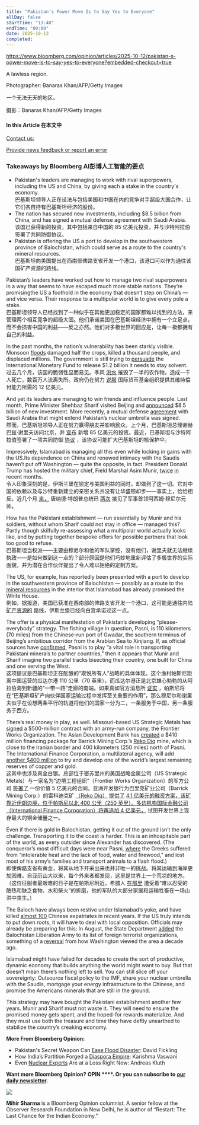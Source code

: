 ```yaml
---
title: "Pakistan’s Power Move Is to Say Yes to Everyone"
allDay: false
startTime: "13:48"
endTime: "00:00"
date: 2025-10-13
completed:
---
```


https://www.bloomberg.com/opinion/articles/2025-10-12/pakistan-s-power-move-is-to-say-yes-to-everyone?embedded-checkout=true

A lawless region.

Photographer: Banaras Khan/AFP/Getty Images

  

一个无法无天的地区。

摄影：Banaras Khan/AFP/Getty Images

#### In this Article 在本文中

[Contact us:](https://www.bloomberg.com/help/question/submit-feedback-news-coverage/)

[Provide news feedback or report an error](https://www.bloomberg.com/help/question/submit-feedback-news-coverage/)

### Takeaways by Bloomberg AI彭博人工智能的要点

- Pakistan's leaders are managing to work with rival superpowers, including the US and China, by giving each a stake in the country's economy.  
	巴基斯坦领导人正在设法与包括美国和中国在内的竞争对手超级大国合作，让它们各自持有巴基斯坦经济的股份。
- The nation has secured new investments, including $8.5 billion from China, and has signed a mutual defense agreement with Saudi Arabia.  
	该国已获得新的投资，其中包括来自中国的 85 亿美元投资，并与沙特阿拉伯签署了共同防御协议。
- Pakistan is offering the US a port to develop in the southwestern province of Balochistan, which could serve as a route to the country's mineral resources.  
	巴基斯坦向美国提出在西南部俾路支省开发一个港口，该港口可以作为通往该国矿产资源的路线。

Pakistan’s leaders have worked out how to manage two rival superpowers in a way that seems to have escaped much more stable nations. They’re promisingthe US a foothold in the economy that doesn’t step on China’s — and vice versa. Their response to a multipolar world is to give every pole a stake.  
巴基斯坦领导人已经找到了一种似乎在其他更加稳定的国家都难以找到的方法，来管理两个相互竞争的超级大国。他们承诺美国在巴基斯坦经济中拥有一个立足点，而不会损害中国的利益——反之亦然。他们对多极世界的回应是，让每一极都拥有自己的利益。

In the past months, the nation’s vulnerability has been starkly visible. Monsoon [floods](https://www.reuters.com/sustainability/climate-energy/pakistan-floods-batter-fields-factories-fiscal-plans-2025-09-23/) damaged half the crops, killed a thousand people, and displaced millions. The government is still trying to [persuade](https://www.dawn.com/news/1947585) the International Monetary Fund to release $1.2 billion it needs to stay solvent.  
过去几个月，该国的脆弱性显而易见。季风 [洪水](https://www.reuters.com/sustainability/climate-energy/pakistan-floods-batter-fields-factories-fiscal-plans-2025-09-23/) 摧毁了一半的农作物，造成一千人死亡，数百万人流离失所。政府仍在努力 [说服](https://www.dawn.com/news/1947585) 国际货币基金组织提供其维持偿付能力所需的 12 亿美元。

And yet its leaders are managing to win friends and influence people. Last month, Prime Minister Shehbaz Sharif visited Beijing and [announced](https://apnews.com/article/pakistan-china-investment-agreement-beijing-70ca7b7098c11acf9a9d520328476c68) $8.5 billion of new investment. More recently, a mutual defense [agreement](https://www.bloomberg.com/opinion/newsletters/2025-09-27/us-isolation-brings-saudi-arabia-and-pakistan-closer-together) with Saudi Arabia that might extend Pakistan’s nuclear umbrella was signed.  
然而，巴基斯坦领导人正在努力赢得朋友并影响民众。上个月，巴基斯坦总理谢赫巴兹·谢里夫访问北京，并 [宣布](https://apnews.com/article/pakistan-china-investment-agreement-beijing-70ca7b7098c11acf9a9d520328476c68) 新增 85 亿美元的投资。最近，巴基斯坦与沙特阿拉伯签署了一项共同防御 [协议](https://www.bloomberg.com/opinion/newsletters/2025-09-27/us-isolation-brings-saudi-arabia-and-pakistan-closer-together) ，该协议可能扩大巴基斯坦的核保护伞。

Impressively, Islamabad is managing all this even while locking in gains with the US.Its dependence on China and renewed intimacy with the Saudis haven’t put off Washington — quite the opposite, in fact. President Donald Trump has hosted the military chief, Field Marshal Asim Munir, [twice](https://www.whitehouse.gov/gallery/president-donald-trump-meets-with-prime-minister-shehbaz-sharif-and-field-marshal-asim-munir-of-pakistan/) [in](https://www.reuters.com/world/asia-pacific/india-will-not-accept-third-party-mediation-relations-with-pakistan-modi-tells-2025-06-18/) recent months.  
令人印象深刻的是，伊斯兰堡在锁定与美国利益的同时，却做到了这一切。它对中国的依赖以及与沙特重新建立的亲密关系并没有让华盛顿却步——事实上，恰恰相反。近几个月 [来，](https://www.reuters.com/world/asia-pacific/india-will-not-accept-third-party-mediation-relations-with-pakistan-modi-tells-2025-06-18/) 唐纳德·特朗普总统已 [两次](https://www.whitehouse.gov/gallery/president-donald-trump-meets-with-prime-minister-shehbaz-sharif-and-field-marshal-asim-munir-of-pakistan/) 接见了军事首领阿西姆·穆尼尔元帅。

How has the Pakistani establishment — run essentially by Munir and his soldiers, without whom Sharif could not stay in office — managed this? Partly though skilfully re-assessing what a multipolar world actually looks like, and by putting together bespoke offers for possible partners that look too good to refuse.  
巴基斯坦当权派——主要由穆尼尔和他的军队掌控，没有他们，谢里夫就无法继续执政——是如何做到这一点的？部分原因是他们巧妙地重新评估了多极世界的实际面貌，并为潜在合作伙伴提出了令人难以拒绝的定制方案。

The US, for example, has reportedly been presented with a port to develop in the southwestern province of Balochistan — possibly as a route to the [mineral resources](https://www.economist.com/asia/2025/10/09/the-global-gold-booms-150bn-final-frontier-pakistan) in the interior that Islamabad has already promised the White House.  
例如，据报道，美国已获准在西南部的俾路支省开发一个港口，这可能是通往内陆 [矿产资源的](https://www.economist.com/asia/2025/10/09/the-global-gold-booms-150bn-final-frontier-pakistan) 路线，伊斯兰堡已经向白宫承诺过这一点。

The offer is a physical manifestation of Pakistan’s developing “please-everybody” strategy. The fishing village in question, Pasni, is 110 kilometers (70 miles) from the Chinese-run port of Gwadar, the southern terminus of Beijing’s ambitious corridor from the Arabian Sea to Xinjiang. If, as official sources have [confirmed](https://dunyanews.tv/en/Pakistan/910186-pasni-port-security-wont-be-shared-with-any-country-security-sources), Pasni is to play “a vital role in transporting Pakistani minerals to partner countries,” then it appears that Munir and Sharif imagine two parallel tracks bisecting their country, one built for China and one serving the West.  
这项提议是巴基斯坦正在酝酿的“取悦所有人”战略的具体体现。这个渔村帕斯尼距离中国运营的瓜达尔港 110 公里（70 英里），而瓜达尔港正是北京雄心勃勃的从阿拉伯海到新疆的“一带一路”走廊的南端。如果真如官方消息所 [证实](https://dunyanews.tv/en/Pakistan/910186-pasni-port-security-wont-be-shared-with-any-country-security-sources) ，帕斯尼将在“巴基斯坦矿产向伙伴国家运输过程中发挥至关重要的作用”，那么穆尼尔和谢里夫似乎在设想两条平行的轨道将他们的国家一分为二，一条服务于中国，另一条服务于西方。

There’s real money in play, as well. Missouri-based US Strategic Metals has [signed](https://apnews.com/article/pakistan-us-company-signed-deal-minerals-78397bef33518d645a3a248275d84a0c?) a $500-million contract with an army-run company, the Frontier Works Organization. The Asian Development Bank has [created](https://www.adb.org/news/adb-approves-financing-transformative-reko-diq-copper-mining-project-pakistan) a $410 million financing package for Barrick Mining Corp.’s [Reko Diq](https://www.bloomberg.com/news/articles/2025-04-08/barrick-approves-project-plan-for-copper-gold-mine-in-pakistan) mine, which is close to the Iranian border and 400 kilometers (250 miles) north of Pasni. The International Finance Corporation, a multilateral agency, will add [another $400 million](https://www.reuters.com/world/americas/ifc-provide-400-million-loan-pakistans-copper-gold-reko-diq-mine-2025-06-13/) to try and develop one of the world’s largest remaining reserves of copper and gold.  
这其中也涉及真金白银。总部位于密苏里州的美国战略金属公司（US Strategic Metals）与一家名为“边境工程组织”（Frontier Works Organization）的军方公司 [签署了](https://apnews.com/article/pakistan-us-company-signed-deal-minerals-78397bef33518d645a3a248275d84a0c?) 一份价值 5 亿美元的合同。亚洲开发银行为巴里克矿业公司（Barrick Mining Corp.）的雷科迪克矿 [（Reko Diq）](https://www.bloomberg.com/news/articles/2025-04-08/barrick-approves-project-plan-for-copper-gold-mine-in-pakistan) [提供了](https://www.adb.org/news/adb-approves-financing-transformative-reko-diq-copper-mining-project-pakistan) [4.1 亿美元的融资方案，该矿靠近伊朗边境，位于帕斯尼以北 400 公里（250 英里）。多边机构国际金融公司（International Finance Corporation）将再追加 4 亿美元，](https://www.reuters.com/world/americas/ifc-provide-400-million-loan-pakistans-copper-gold-reko-diq-mine-2025-06-13/) 试图开发世界上现存最大的铜金储量之一。

Even if there is gold in Balochistan, getting it out of the ground isn’t the only challenge. Transporting it to the coast is harder. This is an inhospitable part of the world, as every outsider since Alexander has discovered. (The conqueror’s most difficult days were near Pasni, [where](https://www.iranicaonline.org/articles/baluchistan-i/) the Greeks suffered from “intolerable heat and the lack of food, water and firewood,” and lost most of his army’s families and transport animals to a flash flood.)  
即使俾路支省有黄金，将其从地下开采出来也并非唯一的挑战。将其运输到海岸更加困难。自亚历山大以来，每个外来者都发现，这里是世界上一个荒凉的地方。（这位征服者最艰难的日子是在帕斯尼附近，希腊人 [在那里](https://www.iranicaonline.org/articles/baluchistan-i/) 遭受着“难以忍受的酷热和缺乏食物、水和柴火”的折磨，他的军队的大部分家属和运输牲畜在一场山洪中丧生。）

The Baloch have always been restive under Islamabad’s yoke, and have killed [almost 100](https://www.abc.net.au/news/2024-10-21/rise-in-violence-against-chinese-nationals-in-pakistan/104487244) Chinese expatriates in recent years. If the US truly intends to put down roots, it will have to deal with local opposition. Officials may already be preparing for this: In August, the State Department [added](https://www.aljazeera.com/news/2025/8/11/us-puts-balochistan-armed-group-in-pakistan-on-foreign-terrorist-list) the Balochistan Liberation Army to its list of foreign terrorist organizations, something of a [reversal](https://tribune.com.pk/story/334449/us-congressional-hearing-on-balochistan-ill-advised-move-sherry-rehman) from how Washington viewed the area a decade ago.

Islamabad might have failed for decades to create the sort of productive, dynamic economy that builds anything the world might want to buy. But that doesn’t mean there’s nothing left to sell. You can still slice off your sovereignty: Outsource fiscal policy to the IMF, share your nuclear umbrella with the Saudis, mortgage your energy infrastructure to the Chinese, and promise the Americans minerals that are still in the ground.

This strategy may have bought the Pakistani establishment another few years. Munir and Sharif must not waste it. They will need to ensure the promised money gets spent, and the hoped-for rewards materialize. And they must use both the treasure and time they have deftly unearthed to stabilize the country’s creaking economy.

**More From Bloomberg Opinion:**

- Pakistan's Secret Weapon Can [Ease Flood Disaster](https://blinks.bloomberg.com/news/stories/T28L0IGPL407): David Fickling
- How India’s Partition Forged a [Diaspora Empire](https://blinks.bloomberg.com/news/stories/T15P0UGQ1YWR): Karishma Vaswani
- Even [Nuclear Experts](https://blinks.bloomberg.com/news/stories/T07IG5GPFHQ6) Are at a Loss Right Now: Andreas Kluth

**Want more Bloomberg Opinion?** **OPIN <GO>****. Or you can subscribe to** [**our daily newsletter**](https://www.bloomberg.com/account/newsletters/opinion-today)**.**

![](https://assets.bwbx.io/images/users/iqjWHBFdfxIU/i6GMoTSyQFwI/v1/piUjdcePl62Og/160x160.jpg)

**Mihir Sharma** is a Bloomberg Opinion columnist. A senior fellow at the Observer Research Foundation in New Delhi, he is author of “Restart: The Last Chance for the Indian Economy.”